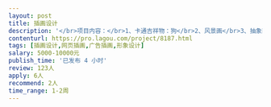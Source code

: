 ```yaml
---                
layout: post       
title: 插画设计           
description: '</br>项目内容：</br>1、卡通吉祥物：狗</br>2、风景画</br>3、抽象画</br>具体详谈，可长期合作。</br>人员要求：熟练掌握 PS 和 AI，善于创新。</br>'     
contenturl: https://pro.lagou.com/project/8187.html      
tags: [插画设计,网页插画,广告插画,形象设计]            
salary: 5000-10000元          
publish_time: '已发布 4 小时'         
review: 123人                   
apply: 6人                   
recommend: 2人                   
time_range: 1-2周              
---                 
```

